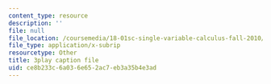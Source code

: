 ```yaml
---
content_type: resource
description: ''
file: null
file_location: /coursemedia/18-01sc-single-variable-calculus-fall-2010/ce8b233c6a036e652ac7eb3a35b4e3ad_60VGKnYBpbg.srt
file_type: application/x-subrip
resourcetype: Other
title: 3play caption file
uid: ce8b233c-6a03-6e65-2ac7-eb3a35b4e3ad
---
```

